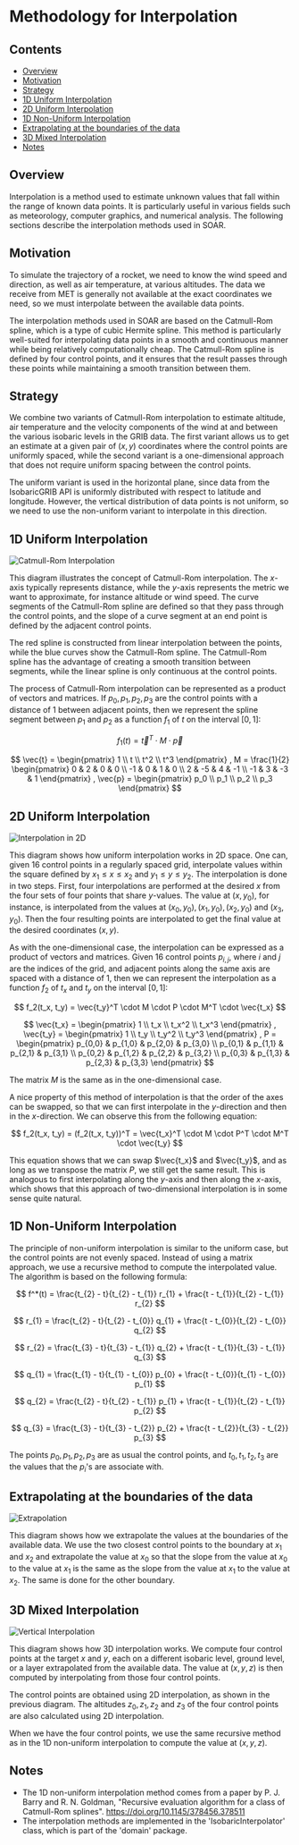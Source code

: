 # Methodology for Interpolation

## Contents
- [Overview](#overview)
- [Motivation](#motivation)
- [Strategy](#strategy)
- [1D Uniform Interpolation](#1d-uniform-interpolation)
- [2D Uniform Interpolation](#2d-uniform-interpolation)
- [1D Non-Uniform Interpolation](#1d-non-uniform-interpolation)
- [Extrapolating at the boundaries of the data](#extrapolating-at-the-boundaries-of-the-data)
- [3D Mixed Interpolation](#3d-mixed-interpolation)
- [Notes](#notes)

## Overview
Interpolation is a method used to estimate unknown values that fall within the range of known data points. It is particularly useful in various fields such as meteorology, computer graphics, and numerical analysis. The following sections describe the interpolation methods used in SOAR.

## Motivation
To simulate the trajectory of a rocket, we need to know the wind speed and direction, as well as air temperature, at various altitudes. The data we receive from MET is generally not available at the exact coordinates we need, so we must interpolate between the available data points.

The interpolation methods used in SOAR are based on the Catmull-Rom spline, which is a type of cubic Hermite spline. This method is particularly well-suited for interpolating data points in a smooth and continuous manner while being relatively computationally cheap. The Catmull-Rom spline is defined by four control points, and it ensures that the result passes through these points while maintaining a smooth transition between them.

## Strategy
We combine two variants of Catmull-Rom interpolation to estimate altitude, air temperature and the velocity components of the wind at and between the various isobaric levels in the GRIB data. The first variant allows us to get an estimate at a given pair of $(x, y)$ coordinates where the control points are uniformly spaced, while the second variant is a one-dimensional approach that does not require uniform spacing between the control points.

The uniform variant is used in the horizontal plane, since data from the IsobaricGRIB API is uniformly distributed with respect to latitude and longitude. However, the vertical distribution of data points is not uniform, so we need to use the non-uniform variant to interpolate in this direction.

## 1D Uniform Interpolation

![Catmull-Rom Interpolation](images/catmull-rom-interpolation.svg)

This diagram illustrates the concept of Catmull-Rom interpolation. The $x$-axis typically represents distance, while the $y$-axis represents the metric we want to approximate, for instance altitude or wind speed. The curve segments of the Catmull-Rom spline are defined so that they pass through the control points, and the slope of a curve segment at an end point is defined by the adjacent control points.

The red spline is constructed from linear interpolation between the points, while the blue curves show the Catmull-Rom spline. The Catmull-Rom spline has the advantage of creating a smooth transition between segments, while the linear spline is only continuous at the control points.

The process of Catmull-Rom interpolation can be represented as a product of vectors and matrices. If $p_0, p_1, p_2, p_3$ are the control points with a distance of 1 between adjacent points, then we represent the spline segment between $p_1$ and $p_2$ as a function $f_1$ of $t$ on the interval $[0, 1]$:

$$
f_1(t) = \vec{t}^T \cdot M \cdot \vec{p}
$$

$$
\vec{t} = 
\begin{pmatrix} 
1 \\ 
t \\ 
t^2 \\
t^3 
\end{pmatrix}
, 
M =
\frac{1}{2}
\begin{pmatrix}
0 & 2 & 0 & 0 \\
-1 & 0 & 1 & 0 \\
2 & -5 & 4 & -1 \\
-1 & 3 & -3 & 1
\end{pmatrix}
,
\vec{p} =
\begin{pmatrix}
p_0 \\
p_1 \\
p_2 \\
p_3
\end{pmatrix}
$$

## 2D Uniform Interpolation

![Interpolation in 2D](images/interpolation-2d.svg)

This diagram shows how uniform interpolation works in 2D space. One can, given 16 control points in a regularly spaced grid, interpolate values within the square defined by $x_1 \leq x \leq x_2$ and $y_1 \leq y \leq y_2$. The interpolation is done in two steps. First, four interpolations are performed at the desired $x$ from the four sets of four points that share $y$-values. The value at $(x, y_0)$, for instance, is interpolated from the values at $(x_0, y_0), (x_1, y_0), (x_2, y_0)$ and $(x_3, y_0)$. Then the four resulting points are interpolated to get the final value at the desired coordinates $(x, y)$.

As with the one-dimensional case, the interpolation can be expressed as a product of vectors and matrices. Given 16 control points $p_{i,j}$, where $i$ and $j$ are the indices of the grid, and adjacent points along the same axis are spaced with a distance of 1, then we can represent the interpolation as a function $f_2$ of $t_x$ and $t_y$ on the interval $[0, 1]$:

$$
f_2(t_x, t_y) = \vec{t_y}^T \cdot M \cdot P \cdot M^T \cdot \vec{t_x}
$$

$$
\vec{t_x} =
\begin{pmatrix}
1 \\
t_x \\
t_x^2 \\
t_x^3
\end{pmatrix}
,
\vec{t_y} =
\begin{pmatrix}
1 \\
t_y \\
t_y^2 \\
t_y^3
\end{pmatrix}
,
P =
\begin{pmatrix}
p_{0,0} & p_{1,0} & p_{2,0} & p_{3,0} \\
p_{0,1} & p_{1,1} & p_{2,1} & p_{3,1} \\
p_{0,2} & p_{1,2} & p_{2,2} & p_{3,2} \\
p_{0,3} & p_{1,3} & p_{2,3} & p_{3,3}
\end{pmatrix}
$$

The matrix $M$ is the same as in the one-dimensional case.

A nice property of this method of interpolation is that the order of the axes can be swapped, so that we can first interpolate in the $y$-direction and then in the $x$-direction. We can observe this from the following equation:

$$
f_2(t_x, t_y) = (f_2(t_x, t_y))^T = \vec{t_x}^T \cdot M \cdot P^T \cdot M^T \cdot \vec{t_y}
$$

This equation shows that we can swap $\vec{t_x}$ and $\vec{t_y}$, and as long as we transpose the matrix $P$, we still get the same result. This is analogous to first interpolating along the $y$-axis and then along the $x$-axis, which shows that this approach of two-dimensional interpolation is in some sense quite natural.

## 1D Non-Uniform Interpolation

The principle of non-uniform interpolation is similar to the uniform case, but the control points are not evenly spaced. Instead of using a matrix approach, we use a recursive method to compute the interpolated value. The algorithm is based on the following formula:

$$
f^*(t) = \frac{t_{2} - t}{t_{2} - t_{1}} r_{1} + \frac{t - t_{1}}{t_{2} - t_{1}} r_{2}
$$

$$
r_{1} = \frac{t_{2} - t}{t_{2} - t_{0}} q_{1} + \frac{t - t_{0}}{t_{2} - t_{0}} q_{2}
$$

$$
r_{2} = \frac{t_{3} - t}{t_{3} - t_{1}} q_{2} + \frac{t - t_{1}}{t_{3} - t_{1}} q_{3}
$$

$$
q_{1} = \frac{t_{1} - t}{t_{1} - t_{0}} p_{0} + \frac{t - t_{0}}{t_{1} - t_{0}} p_{1}
$$

$$
q_{2} = \frac{t_{2} - t}{t_{2} - t_{1}} p_{1} + \frac{t - t_{1}}{t_{2} - t_{1}} p_{2}
$$

$$
q_{3} = \frac{t_{3} - t}{t_{3} - t_{2}} p_{2} + \frac{t - t_{2}}{t_{3} - t_{2}} p_{3}
$$

The points $p_0,p_1,p_2,p_3$ are as usual the control points, and $t_0,t_1,t_2,t_3$ are the values that the $p_i$'s are associate with.

## Extrapolating at the boundaries of the data

![Extrapolation](images/extrapolation.svg)

This diagram shows how we extrapolate the values at the boundaries of the available data. We use the two closest control points to the boundary at $x_1$ and $x_2$ and extrapolate the value at $x_0$ so that the slope from the value at $x_0$ to the value at $x_1$ is the same as the slope from the value at $x_1$ to the value at $x_2$. The same is done for the other boundary.

## 3D Mixed Interpolation

![Vertical Interpolation](images/vertical-interpolation.svg)

This diagram shows how 3D interpolation works. We compute four control points at the target $x$ and $y$, each on a different isobaric level, ground level, or a layer extrapolated from the available data. The value at $(x, y, z)$ is then computed by interpolating from those four control points.

The control points are obtained using 2D interpolation, as shown in the previous diagram. The altitudes $z_0, z_1, z_2$ and $z_3$ of the four control points are also calculated using 2D interpolation.

When we have the four control points, we use the same recursive method as in the 1D non-uniform interpolation to compute the value at $(x, y, z)$.

## Notes

- The 1D non-uniform interpolation method comes from a paper by P. J. Barry and R. N. Goldman, "Recursive evaluation algorithm for a class of Catmull-Rom splines". https://doi.org/10.1145/378456.378511
- The interpolation methods are implemented in the 'IsobaricInterpolator' class, which is part of the 'domain' package.